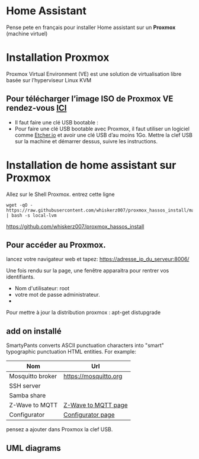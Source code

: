 # Home Assistant

Pense pete en français pour installer Home assistant sur un **Proxmox** (machine virtuel)

# Installation  Proxmox
Proxmox Virtual Environment (VE) est une solution de virtualisation libre basée sur l’hyperviseur Linux KVM

## Pour télécharger l’image ISO de Proxmox VE rendez-vous  [ICI](https://www.proxmox.com/en/downloads/category/iso-images-pve)

 - Il faut faire une clé USB bootable :
 - Pour faire une clé USB bootable avec Proxmox, il faut utiliser un logiciel  comme  [Etcher.io](https://etcher.io/)  et avoir une clé USB d’au moins 1Go. Mettre la clef USB sur la machine et démarrer dessus, suivre les instructions.

# Installation de home assistant sur Proxmox

Allez sur le Shell Proxmox.
entrez cette ligne 

    wget -qO - https://raw.githubusercontent.com/whiskerz007/proxmox_hassos_install/master/install.sh | bash -s local-lvm

https://github.com/whiskerz007/proxmox_hassos_install

## Pour accéder au Proxmox. 

lancez votre navigateur web et tapez: [https://adresse_ip_du_serveur:8006/](https://adresse_ip_du_serveur:8006/)

Une fois rendu sur la page, une fenêtre apparaitra pour rentrer vos identifiants.

 - Nom d'utilisateur: root
 - votre mot de passe administrateur.
 - 
Pour mettre à jour la distribution proxmox :
apt-get distupgrade

## add on installé

SmartyPants converts ASCII punctuation characters into "smart" typographic punctuation HTML entities. For example:

|      Nom          |                Url        |
|----------------|-------------------------------|
|Mosquitto broker|https://mosquitto.org           |
|SSH server          |           |
|Samba share         ||
|Z-Wave to MQTT        |[Z-Wave to MQTT page](https://github.com/hassio-addons/addon-zwave2mqtt)|
|Configurator        |[Configurator page](https://home-assistant.io/addons/configurator)|

pensez a ajouter dans Proxmox la clef USB. 

## UML diagrams

